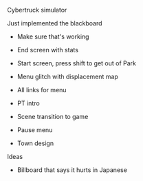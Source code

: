 Cybertruck simulator

Just implemented the blackboard
- Make sure that's working


- End screen with stats
- Start screen, press shift to get out of Park
- Menu glitch with displacement map
- All links for menu
- PT intro
- Scene transition to game
- Pause menu
- Town design

Ideas
- Billboard that says it hurts in Japanese
